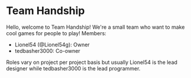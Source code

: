 # Team Handship
Hello, welcome to Team Handship! 
We're a small team who want to make cool games for people to play!
Members:
* Lionel54 (@Lionel54g): Owner
* tedbasher3000: Co-owner

Roles vary on project per project basis but usually Lionel54 is the lead designer while tedbasher3000 is the lead programmer.
